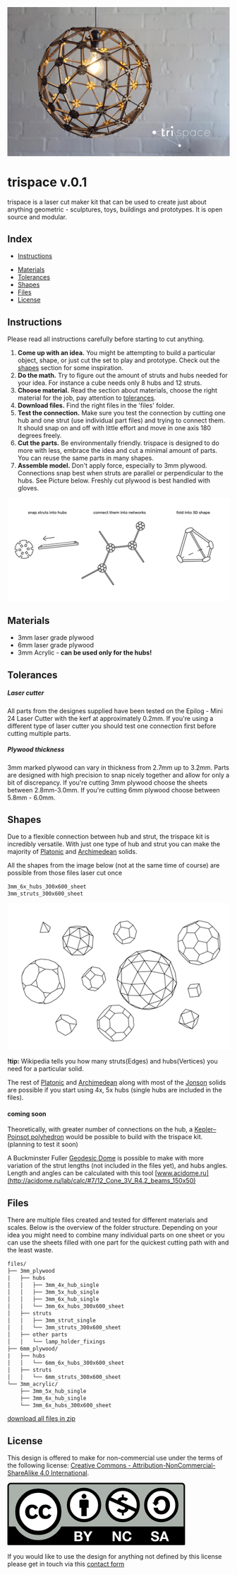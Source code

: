![trispace lamp](assets/trispace_lamp.jpg)

# trispace v.0.1

trispace is a laser cut maker kit that can be used to create just about anything geometric - sculptures, toys, buildings and prototypes. It is open source and modular. 


## Index

- [Instructions](#instructions)
* [Materials](#materials)
* [Tolerances](#tolerances)
* [Shapes](#shapes)
* [Files](#files)
* [License](#license)


## Instructions

Please read all instructions carefully before starting to cut anything. 


1. **Come up with an idea.** You might be attempting to build a particular object, shape, or just cut the set to play and prototype. Check out the [shapes](#shapes) section for some inspiration. 
2. **Do the math.** Try to figure out the amount of struts and hubs needed for your idea. For instance a cube needs only 8 hubs and 12 struts.
3. **Choose material.** Read the section about materials, choose the right material for the job, pay attention to [tolerances](#tolerances). 
4. **Download files.** Find the right files in the 'files' folder.
5. **Test the connection.**  Make sure you test the connection by cutting one hub and one strut (use individual part files) and trying to connect them. It should snap on and off with little effort and move in one axis 180 degrees freely. 
6. **Cut the parts.** Be environmentally friendly. trispace is designed to do more with less, embrace the idea and cut a minimal amount of parts. You can reuse the same parts in many shapes.
7. **Assemble model.** Don't apply force, especially to 3mm plywood. Connections snap best when struts are parallel or perpendicular to the hubs. See Picture below. Freshly cut plywood is best handled with gloves. 


![Steps](assets/steps.png)


## Materials 

* 3mm laser grade plywood 
* 6mm laser grade plywood
* 3mm Acrylic - **can be used only for the hubs!**


## Tolerances 

##### Laser cutter 
All parts from the designes supplied have been tested on the Epilog - Mini 24 Laser Cutter with the kerf at approximately 0.2mm. If you're using a different type of laser cutter you should test one connection first before cutting multiple parts. 

##### Plywood thickness 

3mm marked plywood can vary in thickness from 2.7mm up to 3.2mm. Parts are designed with high precision to snap nicely together and allow for only a bit of discrepancy. If you're cutting 3mm plywood choose the sheets between 2.8mm-3.0mm. 
If you're cutting 6mm plywood choose between 5.8mm - 6.0mm.  



## Shapes

Due to a flexible connection between hub and strut, the trispace kit is incredibly versatile. With just one type of hub and strut you can make the majority of [Platonic](http://en.wikipedia.org/wiki/Platonic_solid) and [Archimedean](http://en.wikipedia.org/wiki/Archimedean_solid) solids. 

All the shapes from the image below (not at the same time of course) are possible from those files laser cut once

```
3mm_6x_hubs_300x600_sheet
3mm_struts_300x600_sheet
```

![shapes](assets/shapes.png)

**!tip:** Wikipedia tells you how many struts(Edges) and hubs(Vertices) you need for a particular solid. 


The rest of [Platonic](http://en.wikipedia.org/wiki/Platonic_solid) and [Archimedean](http://en.wikipedia.org/wiki/Archimedean_solid) along with most of the [Jonson](http://en.wikipedia.org/wiki/Johnson_solid) solids are possible if you start using 4x, 5x hubs (single hubs are included in the files). 

#### coming soon

Theoretically, with greater number of connections on the hub, a [Kepler–Poinsot polyhedron](http://en.wikipedia.org/wiki/Kepler%E2%80%93Poinsot_polyhedron) would be possible to build with the trispace kit. (planning to test it soon)

A Buckminster Fuller [Geodesic Dome](http://en.wikipedia.org/wiki/Geodesic_dome) is possible to make with more variation of the strut lengths (not included in the files yet), and hubs angles. Length and angles can be calculated with this tool [www.acidome.ru](http://acidome.ru/lab/calc/#7/12_Cone_3V_R4.2_beams_150x50)


## Files

There are multiple files created and tested for different materials and scales. Below is the overview of the folder structure. Depending on your idea you might need to combine many individual parts on one sheet or you can use the sheets filled with one part for the quickest cutting path with and the least waste. 

```
files/
├── 3mm_plywood
|  	├── hubs  
│   │	├── 3mm_4x_hub_single
│   │	├── 3mm_5x_hub_single
│   │	├── 3mm_6x_hub_single
│   │	└── 3mm_6x_hubs_300x600_sheet
│   ├── struts
│   │	├── 3mm_strut_single
│   │	└── 3mm_struts_300x600_sheet
│   ├── other parts
│   │	└── lamp_holder_fixings
├── 6mm_plywood/
|  	├── hubs 
│   │	└── 6mm_6x_hubs_300x600_sheet
│   ├── struts
│   │	└── 6mm_struts_300x600_sheet
└── 3mm_acrylic/
    ├── 3mm_5x_hub_single
    ├── 3mm_6x_hub_single
    └── 3mm_6x_hubs_300x600_sheet    
```

[download all files in zip](https://github.com/mikeodesigner/trispace/archive/master.zip)


## License 

This design is offered to make for non-commercial use under the terms of the following license: 
[Creative Commons - Attribution-NonCommercial-ShareAlike 4.0 International](https://creativecommons.org/licenses/by-nc-sa/4.0/).

![CC license icon](assets/by-nc-sa.png)

If you would like to use the design for anything not defined by this license please get in touch via this [contact form](http://opendesignschool.co.uk/contact/)

